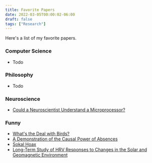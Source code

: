 ```yaml
---
title: Favorite Papers
date: 2022-03-05T00:00:02-06:00
draft: false
tags: ["Research"]
---
```


Here's a list of my favorite papers.

### Computer Science

- Todo

### Philosophy

- Todo

### Neuroscience

- [Could a Neuroscientist Understand a Microprocessor?](https://www.ncbi.nlm.nih.gov/pmc/articles/PMC5230747/)

### Funny
- [What's the Deal with Birds?](https://www.chm.bris.ac.uk/sillymolecules/birds.pdf)
- [A Demonstration of the Causal Power of Absences](https://philarchive.org/archive/GOLADO-4)
- [Sokal Hoax](https://physics.nyu.edu/sokal/transgress_v2/transgress_v2_singlefile.html)
- [Long-Term Study of HRV Responses to Changes in the Solar and Geomagnetic Environment](https://www.nature.com/articles/s41598-018-20932-x)